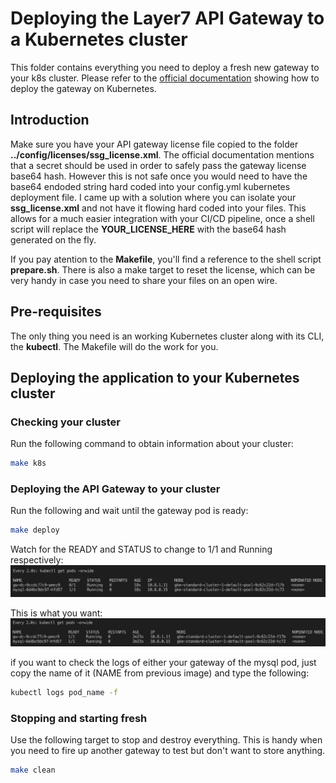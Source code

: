 # Deploying the Layer7 API Gateway to a Kubernetes cluster

This folder contains everything you need to deploy a fresh new gateway to your k8s cluster. Please refer to the [official documentation](https://docops.ca.com/ca-api-gateway/9-4/en/other-gateway-form-factors/using-the-container-gateway/getting-started-with-the-container-gateway/run-the-container-gateway-on-kubernetes) showing how to deploy the gateway on Kubernetes.

## Introduction

Make sure you have your API gateway license file copied to the folder **../config/licenses/ssg_license.xml**. The official documentation mentions that a secret should be used in order to safely pass the gateway license base64 hash. However this is not safe once you would need to have the base64 endoded string hard coded into your config.yml kubernetes deployment file. I came up with a solution where you can isolate your **ssg_license.xml** and not have it flowing hard coded into your files. This allows for a much easier integration with your CI/CD pipeline, once a shell script will replace the **YOUR_LICENSE_HERE** with the base64 hash generated on the fly.

If you pay atention to the **Makefile**, you'll find a reference to the shell script **prepare.sh**. There is also a make target to reset the license, which can be very handy in case you need to share your files on an open wire.

## Pre-requisites

The only thing you need is an working Kubernetes cluster along with its CLI, the **kubectl**. The Makefile will do the work for you.

## Deploying the application to your Kubernetes cluster

### Checking your cluster

Run the following command to obtain information about your cluster:
```bash
make k8s
```
### Deploying the API Gateway to your cluster

Run the following and wait until the gateway pod is ready:
```bash
make deploy
```

Watch for the READY and STATUS to change to 1/1 and Running respectively:
![starting](../images/starting.png)

This is what you want:
![started](../images/started.png)

if you want to check the logs of either your gateway of the mysql pod, just copy the name of it (NAME from previous image) and type the following:

```bash
kubectl logs pod_name -f
```

### Stopping and starting fresh

Use the following target to stop and destroy everything. This is handy when you need to fire up another gateway to test but don't want to store anything.

```bash
make clean
```
